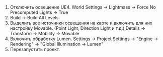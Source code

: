 1. Отключить освещение UE4. 
World Settings -> Lightmass -> Force No Precomputed Lights -> True
2. Build -> Build All Levels.
3. Выделить все источники освещения на карте и включить для них настройку Movable. (Point Light, Direction Light и т.д.)
Details -> Transform -> Mobility -> Movable
4. Включить обработку Lumen.
Settings -> Project Settings -> "Engine -> Rendering" -> "Global Illumination -> Lumen"
5. Перезапустить проект.